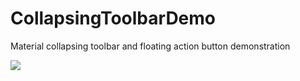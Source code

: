 # CollapsingToolbarDemo
Material collapsing toolbar and floating action button demonstration

![](https://raw.githubusercontent.com/amineghabi/CollapsingToolbarDemo-master/master/art/cover.png"")

